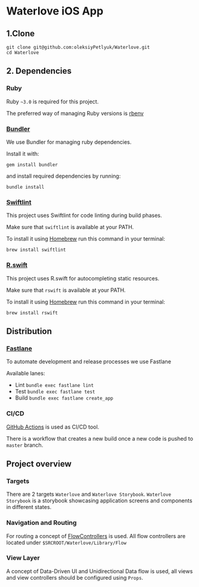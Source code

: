 # Waterlove iOS App

## 1.Clone

```
git clone git@github.com:oleksiyPetlyuk/Waterlove.git
cd Waterlove
```

## 2. Dependencies

### Ruby

Ruby `~3.0` is required for this project. 

The preferred way of managing Ruby versions is [rbenv](https://github.com/rbenv/rbenv)

### [Bundler](https://bundler.io)

We use Bundler for managing ruby dependencies.

Install it with:

`gem install bundler`

and install required dependencies by running:

`bundle install`

### [Swiftlint](https://github.com/realm/SwiftLint)

This project uses Swiftlint for code linting during build phases.

Make sure that `swiftlint` is available at your PATH.

To install it using [Homebrew](https://brew.sh) run this command in your terminal:

```
brew install swiftlint
```

### [R.swift](https://github.com/mac-cain13/R.swift)

This project uses R.swift for autocompleting static resources.

Make sure that `rswift` is available at your PATH.

To install it using [Homebrew](https://brew.sh) run this command in your terminal:

```
brew install rswift
```

## Distribution

### [Fastlane](https://fastlane.tools)

To automate development and release processes we use Fastlane

Available lanes:
- Lint `bundle exec fastlane lint`
- Test `bundle exec fastlane test`
- Build `bundle exec fastlane create_app`

### CI/CD

[GitHub Actions](https://github.com/features/actions) is used as CI/CD tool.

There is a workflow that creates a new build once a new code is pushed to `master` branch.

## Project overview

### Targets
There are 2 targets `Waterlove` and `Waterlove Storybook`.
`Waterlove Storybook` is a storybook showcasing application screens and components in different states.

### Navigation and Routing
For routing a concept of [FlowControllers](https://github.com/features/actions) is used.
All flow controllers are located under `$SRCROOT/Waterlove/Library/Flow`

### View Layer
A concept of Data-Driven UI and Unidirectional Data flow is used, all views and view controllers should be configured
using `Props`.
